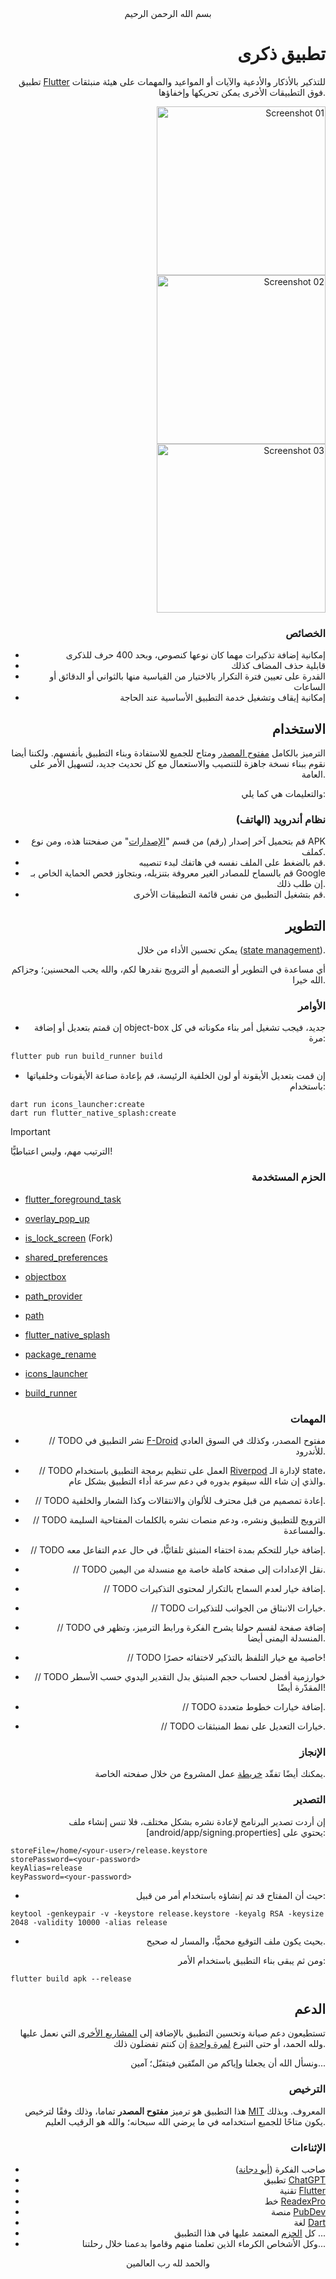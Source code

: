 <div align="center">
    بسم الله الرحمن الرحيم
</div>

<div align="right">

# تطبيق ذكرى

تطبيق [Flutter](https://flutter.dev) للتذكير بالأذكار والأدعية والآيات أو المواعيد والمهمات على هيئة منبثقات فوق التطبيقات الأخرى يمكن تحريكها وإخفاؤها.

<img
    src="./.github/images/screenshot-01.jpg"
    alt="Screenshot 01"
    width="270"
/>
<img
    src="./.github/images/screenshot-02.jpg"
    alt="Screenshot 02"
    width="270"
/>
<img
    src="./.github/images/screenshot-03.jpg"
    alt="Screenshot 03"
    width="270"
/>

### الخصائص

- إمكانية إضافة تذكيرات مهما كان نوعها كنصوص، وبحد 400 حرف للذكرى
- قابلية حذف المضاف كذلك
- القدرة على تعيين فترة التكرار بالاختيار من القياسية منها بالثواني أو الدقائق أو الساعات
- إمكانية إيقاف وتشغيل خدمة التطبيق الأساسية عند الحاجة


## الاستخدام

الترميز بالكامل [مفتوح المصدر](#الترخيص) ومتاح للجميع للاستفادة وبناء التطبيق بأنفسهم. ولكننا أيضا نقوم ببناء نسخة جاهزة للتنصيب والاستعمال مع كل تحديث جديد، لتسهيل الأمر على العامة.

والتعليمات هي كما يلي:

### نظام أندرويد (الهاتف)

- قم بتحميل آخر إصدار (رقم) من قسم "[الإصدارات](https://github.com/VPremiss/thikra_app/releases)" من صفحتنا هذه، ومن نوع APK كملف.
- قم بالضغط على الملف نفسه في هاتفك لبدء تنصيبه.
- قم بالسماح للمصادر الغير معروفة بتنزيله، وبتجاوز فحص الحماية الخاص بـ Google إن طلب ذلك.
- قم بتشغيل التطبيق من نفس قائمة التطبيقات الأخرى.


## التطوير

يمكن تحسين الأداء من خلال ([state management](https://riverpod.dev/)).

أي مساعدة في التطوير أو التصميم أو الترويج نقدرها لكم، والله يحب المحسنين؛ وجزاكم الله خيرا.

### الأوامر

- إن قمتم بتعديل أو إضافة object-box جديد، فيجب تشغيل أمر بناء مكوناته في كل مرة:

</div>
<div align="left">

  ```bash
  flutter pub run build_runner build
  ```

</div>
<div align="right">

- إن قمت بتعديل الأيقونة أو لون الخلفية الرئيسة، قم بإعادة صناعة الأيقونات وخلفياتها باستخدام:

</div>
<div align="left">

  ```
  dart run icons_launcher:create
  dart run flutter_native_splash:create
  ```

  > [!IMPORTANT]
  > الترتيب مهم، وليس اعتباطيًّا!

</div>
<div align="right">

### الحزم المستخدمة

</div>
<div align="left">

- [flutter_foreground_task](https://pub.dev/packages/flutter_foreground_task)
- [overlay_pop_up](https://pub.dev/packages/overlay_pop_up)
- [is_lock_screen](https://github.com/GoodM4ven/flutter_is_lock_screen) (Fork)
- [shared_preferences](https://pub.dev/packages/shared_preferences)
- [objectbox](https://pub.dev/packages/objectbox)
- [path_provider](https://pub.dev/packages/path_provider)
- [path](https://pub.dev/packages/path)
- [flutter_native_splash](https://pub.dev/packages/flutter_native_splash)

- [package_rename](https://pub.dev/packages/package_rename)
- [icons_launcher](https://pub.dev/packages/icons_launcher)
- [build_runner](https://pub.dev/packages/build_runner)

</div>
<div align="right">

### المهمات

- // TODO نشر التطبيق في [F-Droid](https://f-droid.org) مفتوح المصدر، وكذلك في السوق العادي للأندرود.
- // TODO العمل على تنظيم برمجة التطبيق باستخدام [Riverpod](https://riverpod.dev) لإدارة الـ state، والذي إن شاء الله سيقوم بدوره في دعم سرعة أداء التطبيق بشكل عام.
- // TODO إعادة تمصميم من قبل محترف للألوان والانتقالات وكذا الشعار والخلفية.
- // TODO الترويج للتطبيق ونشره، ودعم منصات نشره بالكلمات المفتاحية السليمة والمساعدة.

- // TODO إضافة خيار للتحكم بمدة اختفاء المنبثق تلقائيًّا، في حال عدم التفاعل معه.
- // TODO نقل الإعدادات إلى صفحة كاملة خاصة مع منسدلة من اليمين.
- // TODO إضافة خيار لعدم السماح بالتكرار لمحتوى التذكيرات.
- // TODO خيارات الانبثاق من الجوانب للتذكيرات.
- // TODO إضافة صفحة لقسم حولنا يشرح الفكرة ورابط الترميز، وتظهر في المنسدلة اليمنى أيضا.
- // TODO خاصية مع خيار التلفظ بالتذكير لاختفائه حصرًا!
- // TODO خوارزمية أفضل لحساب حجم المنبثق بدل التقدير اليدوي حسب الأسطر المقدّرة أيضًا!
- // TODO إضافة خيارات خطوط متعددة.
- // TODO خيارات التعديل على نمط المنبثقات.

### الإنجاز

يمكنك أيضًا تفقّد [خريطة](](https://github.com/users/VPremiss/projects/12/)) عمل المشروع من خلال صفحته الخاصة.

### التصدير

إن أردت تصدير البرنامج لإعادة نشره بشكل مختلف، فلا تنس إنشاء ملف [android/app/signing.properties] يحتوي على:

</div>
<div align="left">

```
storeFile=/home/<your-user>/release.keystore
storePassword=<your-password>
keyAlias=release
keyPassword=<your-password>
```

</div>
<div align="right">

- حيث أن المفتاح قد تم إنشاؤه باستخدام أمر من قبيل:

</div>
<div align="left">

```
keytool -genkeypair -v -keystore release.keystore -keyalg RSA -keysize 2048 -validity 10000 -alias release
```

</div>
<div align="right">

- بحيث يكون ملف التوقيع محميًّا، والمسار له صحيح.

ومن ثم يبقى بناء التطبيق باستخدام الأمر:

</div>
<div align="left">

```
flutter build apk --release
```

</div>
<div align="right">


## الدعم

تستطيعون دعم صيانة وتحسين التطبيق بالإضافة إلى [المشاريع الأخرى](https://github.com/sponsors/VPremiss) التي نعمل عليها ولله الحمد، أو حتى التبرع [لمرة واحدة](https://github.com/sponsors/VPremiss?frequency=one-time&sponsor=VPremiss) إن كنتم تفضلون ذلك.

ونسأل الله أن يجعلنا وإياكم من المتّقين فيتقبّل؛ آمين...

### الترخيص

هذا التطبيق هو ترميز **مفتوح المصدر** تماما، وذلك وفقًا لترخيص [MIT](LICENSE.md) المعروف. وبذلك يكون متاحًا للجميع استخدامه في ما يرضي الله سبحانه؛ والله هو الرقيب العليم.

### الإثناءات

- صاحب الفكرة ([أبو دجانة](https://t.me/qsinlee))
- تطبيق [ChatGPT](https://chat.openai.com)
- تقنية [Flutter](https://flutter.dev)
- خط [ReadexPro](https://fonts.google.com/specimen/Readex+Pro?preview.text=%D9%84%D8%A7%20%D8%A5%D9%84%D9%87%20%D8%A5%D9%84%D8%A7%20%D8%A7%D9%84%D9%84%D9%87)
- منصة [PubDev](https://pub.dev/)
- لغة [Dart](https://dart.dev/)
- كل [الحزم](./pubspec.yaml) المعتمد عليها في هذا التطبيق ...
- وكل الأشخاص الكرماء الذين تعلمنا منهم وقاموا بدعمنا خلال رحلتنا...

</div>

<div align="center">
    والحمد لله رب العالمين
</div>
